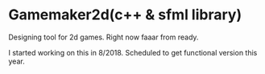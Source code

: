 # Gamemaker2d(c++ & sfml library)
Designing tool for 2d games. Right now faaar from ready.

I started working on this in 8/2018. Scheduled to get functional version this year.
